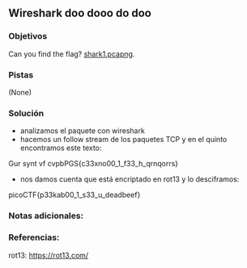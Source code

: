 ## Wireshark doo dooo do doo
### Objetivos 
Can you find the flag? [shark1.pcapng](https://mercury.picoctf.net/static/4c996ecfb7fbada15a9799511f24dc99/shark1.pcapng).

### Pistas
(None)

### Solución 

- analizamos el paquete con wireshark
- hacemos un follow stream de los paquetes TCP y en el quinto encontramos este texto:

Gur synt vf cvpbPGS{c33xno00_1_f33_h_qrnqorrs}

- nos damos cuenta que está encriptado en rot13 y lo desciframos:

picoCTF{p33kab00_1_s33_u_deadbeef}

### Notas adicionales:

### Referencias:
rot13: https://rot13.com/